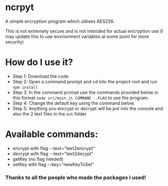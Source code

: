 # ncrpyt
A simple encryption program which utilises AES256.

This is not extremely secure and is not intended for actual encryption use (I may update this to use envrionment variables at some point for more security)

# How do I use it?

- Step 1: Download the code
- Step 2: Open a command prompt and cd into the project root and run `npm install`
- Step 3: In the command prompt use the commands provided below in this format ```node src/main.js COMMAND --FLAG``` to use the program.
- Step 4: Change the default key using the command below.
- Step 5: Anything you encrypt or decrypt will be put into the console and also the 2 text files in the `out` folder

# Available commands:
- encrypt with flag --text="text2encrypt"
- decrypt with flag --text="text2decypt"
- getKey (no flag needed)
- setKey with flag --key="newKeyToSet"

### Thanks to all the people who made the packages I used!

